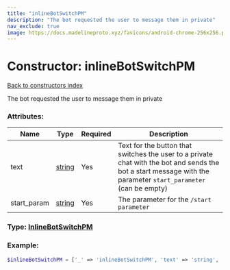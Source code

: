 ```yaml
---
title: "inlineBotSwitchPM"
description: "The bot requested the user to message them in private"
nav_exclude: true
image: https://docs.madelineproto.xyz/favicons/android-chrome-256x256.png
---
```

# Constructor: inlineBotSwitchPM  
[Back to constructors index](/API_docs/constructors/index.html)



The bot requested the user to message them in private

### Attributes:

| Name     |    Type       | Required | Description |
|----------|---------------|----------|-------------|
|text|[string](/API_docs/types/string.html) | Yes|Text for the button that switches the user to a private chat with the bot and sends the bot a start message with the parameter `start_parameter` (can be empty)|
|start\_param|[string](/API_docs/types/string.html) | Yes|The parameter for the `/start parameter`|



### Type: [InlineBotSwitchPM](/API_docs/types/InlineBotSwitchPM.html)


### Example:

```php
$inlineBotSwitchPM = ['_' => 'inlineBotSwitchPM', 'text' => 'string', 'start_param' => 'string'];
```  
